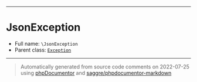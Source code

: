 ***

# JsonException





* Full name: `\JsonException`
* Parent class: [`Exception`](./Exception.md)






***
> Automatically generated from source code comments on 2022-07-25 using [phpDocumentor](http://www.phpdoc.org/) and [saggre/phpdocumentor-markdown](https://github.com/Saggre/phpDocumentor-markdown)
